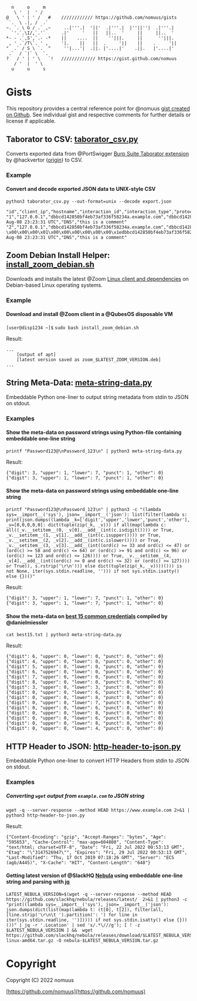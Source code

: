 ```
  n     o     m      
   \ '  |  ' /       
@   \ ' | ' /   #    //////////// https://github.com/nomuus/gists
 `.  \ .|, /  .`     
~. `. \ G / .` ,~     ..|'''.|  '||'  .|'''.|  |''||''|  .|'''.|  
  `'.`.\I/,`.'`      .|'     '   ||   ||..  '     ||     ||..  '  
*- - .`,S',`.- -*    ||    ....  ||    ''|||.     ||      ''|||.  
 , ' .`/T\`. ' ,     '|.    ||   ||  .     '||    ||    .     '|| 
"  .` / S \ `.  ^     ''|...'|  .||. |'....|'    .||.   |'....|'  
 .`  / `|` \  `.     
?   / ' | ' \   `!   ///////////// https://gist.github.com/nomuus
   / '  |  ' \       
  u     u     s      
```

# Gists

This repository provides a central reference point for @nomuus [gist created on Github](https://gist.github.com/nomuus). See individual gist  and respective comments for further details or license if applicable.


## Taborator to CSV: [taborator_csv.py](https://gist.github.com/nomuus/e3e6dd7019b3b4a23c7f64600c3384e4#file-taborator_csv-py)
Converts exported data from @PortSwigger [Burp Suite Taborator extension](https://github.com/PortSwigger/taborator) by @hackvertor ([origin](https://github.com/hackvertor/taborator)) to CSV.

### Example

#### Convert and decode exported JSON data to UNIX-style CSV

`python3 taborator_csv.py --out-format=unix --decode export.json`
```
"id","client_ip","hostname","interaction_id","interaction_type","protocol","query_type","raw_query","request","response","time_stamp","type","comment"
"1","127.0.0.1","dbbcd142850bf4eb73af336f58234a.example.com","dbbcd142850bf4eb73af336f58234a","collaborator","","A","b'!\x10\x00\x00\x00\x01\x00\x00\x00\x00\x00\x00\x1edbbcd142850bf4eb73af336f58234a\x07example\x03com\x00\x00\x01\x00\x01'","","","2022-Aug-08 23:23:31 UTC","DNS","this is a comment"
"2","127.0.0.1","dbbcd142850bf4eb73af336f58234a.example.com","dbbcd142850bf4eb73af336f58234a","collaborator","","AAAA","b'\xd2-\x00\x00\x00\x01\x00\x00\x00\x00\x00\x00\x1edbbcd142850bf4eb73af336f58234a\x07example\x03com\x00\x00\x1c\x00\x01'","","","2022-Aug-08 23:23:31 UTC","DNS","this is a comment"
```

## Zoom Debian Install Helper: [install_zoom_debian.sh](https://gist.github.com/nomuus/777152e79f4a8bc176fcded05bd10d26#file-install_zoom_debian-sh)
Downloads and installs the latest @Zoom [Linux client and dependencies](https://support.zoom.us/hc/en-us/articles/204206269-Installing-or-updating-Zoom-on-Linux) on Debian-based Linux operating systems.

### Example

#### Download and install @Zoom client in a @QubesOS disposable VM

`[user@disp1234 ~]$` ```sudo bash install_zoom_debian.sh```

Result:
```
...
    [output of apt]
    [latest version saved as zoom_$LATEST_ZOOM_VERSION.deb]
...

```

## String Meta-Data: [meta-string-data.py](https://gist.github.com/nomuus/b95ad1417d8d3ec68adc2b6a37efe999#file-meta-string-data-py)
Embeddable Python one-liner to output string metadata from stdin to JSON on stdout.

### Examples

#### Show the meta-data on password strings using Python-file containing embeddable one-line string

`printf "Password123@\nPassword_123\n" | python3 meta-string-data.py`

Result:
```
{"digit": 3, "upper": 1, "lower": 7, "punct": 1, "other": 0}
{"digit": 3, "upper": 1, "lower": 7, "punct": 1, "other": 0}
```

#### Show the meta-data on password strings using embeddable one-line string

`printf "Password123@\nPassword_123\n" | python3 -c "(lambda sys=__import__('sys'), json=__import__('json'): list(filter(lambda s: print(json.dumps((lambda _k=['digit','upper','lower','punct','other'], _v=[0,0,0,0,0]: dict(tuple(zip(_k, _v))) if all(map(lambda c: all((_v.__setitem__(0, _v[0].__add__(int(c.isdigit()))) or True, _v.__setitem__(1, _v[1].__add__(int(c.isupper()))) or True, _v.__setitem__(2, _v[2].__add__(int(c.islower()))) or True, _v.__setitem__(3, _v[3].__add__(int((ord(c) >= 33 and ord(c) <= 47) or (ord(c) >= 58 and ord(c) <= 64) or (ord(c) >= 91 and ord(c) <= 96) or (ord(c) >= 123 and ord(c) <= 126)))) or True, _v.__setitem__(4, _v[4].__add__(int((ord(c) >= 0 and ord(c) <= 32) or (ord(c) >= 127)))) or True)), s.rstrip('\r\n'))) else dict(tuple(zip(_k, _v))))())) is not None, iter(sys.stdin.readline, ''))) if not sys.stdin.isatty() else {})()"`

Result:
```
{"digit": 3, "upper": 1, "lower": 7, "punct": 1, "other": 0}
{"digit": 3, "upper": 1, "lower": 7, "punct": 1, "other": 0}
```

#### Show the meta-data on [best 15 common credentials](https://github.com/danielmiessler/SecLists/blob/master/Passwords/Common-Credentials/best15.txt) compiled by @danielmiessler

`cat best15.txt | python3 meta-string-data.py`

Result:
```
{"digit": 6, "upper": 0, "lower": 0, "punct": 0, "other": 0}
{"digit": 4, "upper": 0, "lower": 0, "punct": 0, "other": 0}
{"digit": 5, "upper": 0, "lower": 0, "punct": 0, "other": 0}
{"digit": 6, "upper": 0, "lower": 0, "punct": 0, "other": 0}
{"digit": 7, "upper": 0, "lower": 0, "punct": 0, "other": 0}
{"digit": 8, "upper": 0, "lower": 0, "punct": 0, "other": 0}
{"digit": 3, "upper": 0, "lower": 3, "punct": 0, "other": 0}
{"digit": 0, "upper": 0, "lower": 6, "punct": 0, "other": 0}
{"digit": 0, "upper": 0, "lower": 8, "punct": 0, "other": 0}
{"digit": 0, "upper": 0, "lower": 7, "punct": 0, "other": 0}
{"digit": 0, "upper": 0, "lower": 6, "punct": 0, "other": 0}
{"digit": 0, "upper": 0, "lower": 8, "punct": 0, "other": 0}
{"digit": 0, "upper": 0, "lower": 6, "punct": 0, "other": 0}
{"digit": 0, "upper": 0, "lower": 8, "punct": 0, "other": 0}
{"digit": 0, "upper": 0, "lower": 4, "punct": 0, "other": 0}
```


## HTTP Header to JSON: [http-header-to-json.py](https://gist.github.com/nomuus/93b31dc3e790116c82e951e5e741a048#file-http-header-to-json-py)
Embeddable Python one-liner to convert HTTP Headers from stdin to JSON on stdout.

### Examples

##### Converting `wget` output from `example.com` to JSON string

```
wget -q --server-response --method HEAD https://www.example.com 2>&1 | python3 http-header-to-json.py
```

Result:
```
{"Content-Encoding": "gzip", "Accept-Ranges": "bytes", "Age": "595653", "Cache-Control": "max-age=604800", "Content-Type": "text/html; charset=UTF-8", "Date": "Fri, 22 Jul 2022 00:53:13 GMT", "Etag": "\"3147526947\"", "Expires": "Fri, 29 Jul 2022 00:53:13 GMT", "Last-Modified": "Thu, 17 Oct 2019 07:18:26 GMT", "Server": "ECS (agb/A445)", "X-Cache": "HIT", "Content-Length": "648"}
```

#### Getting latest version of @SlackHQ [Nebula](https://github.com/slackhq/nebula) using embeddable one-line string and parsing with [jq](https://github.com/stedolan/jq)

```
LATEST_NEBULA_VERSION=$(wget -q --server-response --method HEAD https://github.com/slackhq/nebula/releases/latest/  2>&1 | python3 -c "print((lambda sys=__import__('sys'), json=__import__('json'): json.dumps(dict(list(map(lambda t: (t[0], t[2]), filter(all, [line.strip('\r\n\t ').partition(': ') for line in iter(sys.stdin.readline, '')])))) if not sys.stdin.isatty() else {}))())" | jq -r '.Location' | sed 's/.*\///g'); [ ! -z $LATEST_NEBULA_VERSION ] &&  wget https://github.com/slackhq/nebula/releases/download/$LATEST_NEBULA_VERSION/nebula-linux-amd64.tar.gz -O nebula-$LATEST_NEBULA_VERSION.tar.gz
```


# Copyright
Copyright (C) 2022 nomuus

[https://github.com/nomuus](https://github.com/nomuus)

